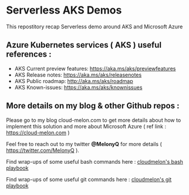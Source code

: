 # Serverless AKS Demos
This repostitory recap Serverless demo around AKS and Microsoft Azure

## Azure Kubernetes services ( AKS ) useful references : 

- AKS Current preview features: https://aka.ms/aks/previewfeatures
- AKS Release notes: https://aka.ms/aks/releasenotes
- AKS Public roadmap: http://aka.ms/aks/roadmap
- AKS Known-issues: https://aka.ms/aks/knownissues


## More details on my blog & other Github repos : 


Please go to my blog cloud-melon.com to get more details about how to implement this solution and more about Microsoft Azure ( ref link : https://cloud-melon.com )

Feel free to reach out to my twitter **@MelonyQ** for more details ( https://twitter.com/MelonyQ ). 


Find wrap-ups of some useful bash commands here : 
[cloudmelon's bash playbook ](https://github.com/cloudmelon/melonbash)


Find wrap-ups of some useful git commands here : 
[cloudmelon's git playbook ](https://github.com/cloudmelon/melongit)
